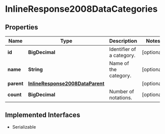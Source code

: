 

# InlineResponse2008DataCategories


## Properties

Name | Type | Description | Notes
------------ | ------------- | ------------- | -------------
**id** | **BigDecimal** | Identifier of a category. |  [optional]
**name** | **String** | Name of the category. |  [optional]
**parent** | [**InlineResponse2008DataParent**](InlineResponse2008DataParent.md) |  |  [optional]
**count** | **BigDecimal** | Number of notations. |  [optional]


## Implemented Interfaces

* Serializable


